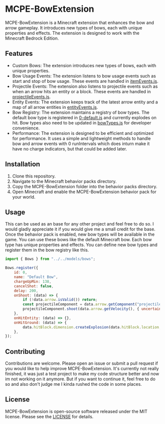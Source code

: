 # MCPE-BowExtension
MCPE-BowExtension is a Minecraft extension that enhances the bow and arrow gameplay. It introduces new types of bows, each with unique properties and effects. The extension is designed to work with the Minecraft Bedrock Edition.
## Features
- Custom Bows: The extension introduces new types of bows, each with unique properties.
- Bow Usage Events: The extension listens to bow usage events such as start and stop of bow usage. These events are handled in [itemEvents.js](scripts/events/itemEvents.js).
- Projectile Events: The extension also listens to projectile events such as when an arrow hits an entity or a block. These events are handled in [projectileEvents.js](scripts/events/projectileEvents.js).
- Entity Events: The extension keeps track of the latest arrow entity and a map of all arrow entities in [entityEvents.js](scripts/events/entityEvents.js).
- Bow Registry: The extension maintains a registry of bow types. The default bow type is registered in [0-default.js](scripts/registry/bows/0-default.js) and currently explodes on hit. Bow types also need to be updated in [bowTypes.js](scripts/constants/bowTypes.js) for developer convenience.
- Performance: The extension is designed to be efficient and optimized for performance. It uses a simple and lightweight methods to handle bow and arrow events with 0 runIntervals which does inturn make it have no charge indicators, but that could be added later.
## Installation
1. Clone this repository.
2. Navigate to the Minecraft behavior packs directory.
3. Copy the MCPE-BowExtension folder into the behavior packs directory.
4. Open Minecraft and enable the MCPE-BowExtension behavior pack for your world.
## Usage
This can be used as an base for any other project and feel free to do so. I would gladly appreciate it if you would give me a small credit for the base.
Once the behavior pack is enabled, new bow types will be available in the game. You can use these bows like the default Minecraft bow. Each bow type has unique properties and effects. You can define new bow types and register them in the bow registry like this.
```javascript
import { Bows } from "../../models/bows";

Bows.register({
    id: 0,
    name: "Default Bow",
    chargeUpMin: 138,
    cancelShot: false,
    delay: 200,
    onShoot: (data) => {
        if (!data.arrow.isValid()) return;
        const projectileComponent = data.arrow.getComponent("projectile");
        projectileComponent.shoot(data.arrow.getVelocity(), { uncertainty: 10 });
    },
    onHitEntity: (data) => {},
    onHitGround: (data) => {
        data.hitBlock.dimension.createExplosion(data.hitBlock.location, 3, { breaksBlocks: false, source: data.arrow });
    },
});
```

## Contributing
Contributions are welcome. Please open an issue or submit a pull request if you would like to help improve MCPE-BowExtension. It's currently not really finished, it was just a test project to make my code structure better and now im not working on it anymore. But if you want to continue it, feel free to do so and also don't judge me I kinda rushed the code in some places.

## License
MCPE-BowExtension is open-source software released under the MIT license. Please see the [LICENSE](LICENSE) for details.
